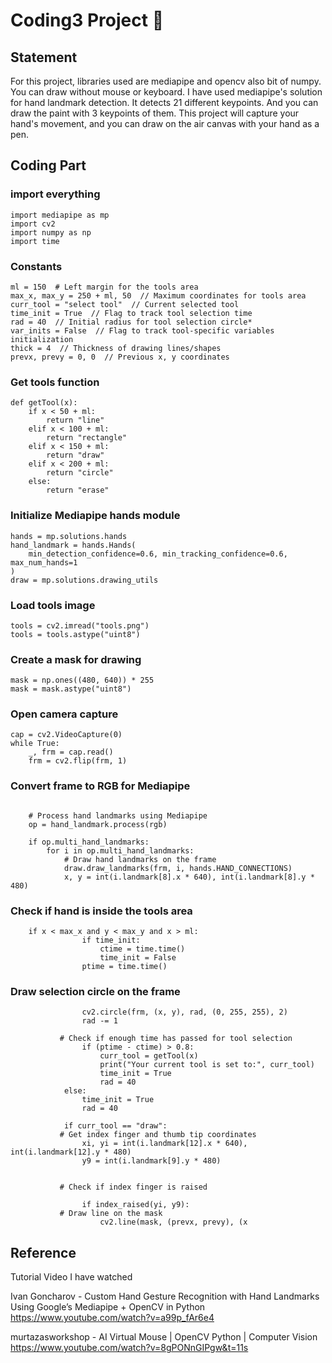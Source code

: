 # Coding3 Project :exploding_head:
## Statement
For this project, libraries used are mediapipe and opencv also bit of numpy. You can draw without mouse or keyboard.
I have used mediapipe's solution for hand landmark detection.
It detects 21 different keypoints. And you can draw the paint with 3 keypoints of them.
This project will capture your hand's movement, and you can draw on the air canvas with your hand as a pen.

## Coding Part
### import everything
```
import mediapipe as mp
import cv2
import numpy as np
import time
```

### Constants
```
ml = 150  # Left margin for the tools area
max_x, max_y = 250 + ml, 50  // Maximum coordinates for tools area
curr_tool = "select tool"  // Current selected tool
time_init = True  // Flag to track tool selection time
rad = 40  // Initial radius for tool selection circle*
var_inits = False  // Flag to track tool-specific variables initialization
thick = 4  // Thickness of drawing lines/shapes
prevx, prevy = 0, 0  // Previous x, y coordinates
```

### Get tools function
```
def getTool(x):
    if x < 50 + ml:
        return "line"
    elif x < 100 + ml:
        return "rectangle"
    elif x < 150 + ml:
        return "draw"
    elif x < 200 + ml:
        return "circle"
    else:
        return "erase"
```

### Initialize Mediapipe hands module
```
hands = mp.solutions.hands
hand_landmark = hands.Hands(
    min_detection_confidence=0.6, min_tracking_confidence=0.6, max_num_hands=1
)
draw = mp.solutions.drawing_utils
```

### Load tools image
```
tools = cv2.imread("tools.png")
tools = tools.astype("uint8")
```

### Create a mask for drawing
```
mask = np.ones((480, 640)) * 255
mask = mask.astype("uint8")
```

### Open camera capture
```
cap = cv2.VideoCapture(0)
while True:
    _, frm = cap.read()
    frm = cv2.flip(frm, 1)
```
### Convert frame to RGB for Mediapipe
```    rgb = cv2.cvtColor(frm, cv2.COLOR_BGR2RGB)

    # Process hand landmarks using Mediapipe
    op = hand_landmark.process(rgb)

    if op.multi_hand_landmarks:
        for i in op.multi_hand_landmarks:
            # Draw hand landmarks on the frame
            draw.draw_landmarks(frm, i, hands.HAND_CONNECTIONS)
            x, y = int(i.landmark[8].x * 640), int(i.landmark[8].y * 480)
```
### Check if hand is inside the tools area
```
    if x < max_x and y < max_y and x > ml:
                if time_init:
                    ctime = time.time()
                    time_init = False
                ptime = time.time()
```
### Draw selection circle on the frame
```
                cv2.circle(frm, (x, y), rad, (0, 255, 255), 2)
                rad -= 1

           # Check if enough time has passed for tool selection
                if (ptime - ctime) > 0.8:
                    curr_tool = getTool(x)
                    print("Your current tool is set to:", curr_tool)
                    time_init = True
                    rad = 40
            else:
                time_init = True
                rad = 40

            if curr_tool == "draw":
           # Get index finger and thumb tip coordinates
                xi, yi = int(i.landmark[12].x * 640), int(i.landmark[12].y * 480)
                y9 = int(i.landmark[9].y * 480)


           # Check if index finger is raised

                if index_raised(yi, y9):
           # Draw line on the mask
                    cv2.line(mask, (prevx, prevy), (x
```
## Reference
Tutorial Video I have watched

Ivan Goncharov - Custom Hand Gesture Recognition with Hand Landmarks Using Google’s Mediapipe + OpenCV in Python
https://www.youtube.com/watch?v=a99p_fAr6e4

murtazasworkshop - AI Virtual Mouse | OpenCV Python | Computer Vision
https://www.youtube.com/watch?v=8gPONnGIPgw&t=11s
